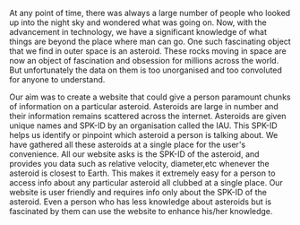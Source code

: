 At any point of time, there was always a large number of people who looked up into the night sky and wondered what was going on. Now, with the advancement in technology, we have a significant knowledge of what things are beyond the place where man can go. One such fascinating object that we find in outer space is an asteroid. These rocks moving in space are now an object of fascination and obsession for millions across the world. But unfortunately the data on them is too unorganised and too convoluted for anyone to understand.

Our aim was to create a website that could give a person paramount chunks of information on a particular asteroid. Asteroids are large in number and their information remains scattered across the internet. Asteroids are given unique names and SPK-ID by an organisation called the IAU. This SPK-ID helps us identify or pinpoint which asteroid a person is talking about. We have gathered all these asteroids at a single place for the user's convenience. All our website asks is the SPK-ID of the asteroid, and provides you data such as relative velocity, diameter,etc whenever the asteroid is closest to Earth. This makes it extremely easy for a person to access info about any particular asteroid all clubbed at a single place. Our website is user friendly and requires info only about the SPK-ID of the asteroid. Even a person who has less knowledge about asteroids but is fascinated by them can use the website to enhance his/her knowledge.

